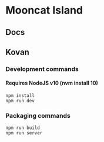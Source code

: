 # Mooncat Island
 


## Docs
  


  
 

## Kovan
 




### Development commands
#### Requires NodeJS v10 (nvm install 10)
```
npm install
npm run dev
```

### Packaging commands
```
npm run build
npm run server
```
